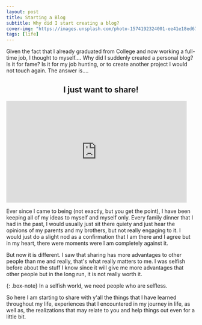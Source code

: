 ```yaml
---
layout: post
title: Starting a Blog
subtitle: Why did I start creating a blog?
cover-img: "https://images.unsplash.com/photo-1574192324001-ee41e18ed679?ixlib=rb-1.2.1&ixid=MnwxMjA3fDB8MHxwaG90by1wYWdlfHx8fGVufDB8fHx8&auto=format&fit=crop&w=1470&q=80"
tags: [life]
---
```


Given the fact that I already graduated from College and now working a full-time job, I thought to myself.... Why did I suddenly created a personal blog? Is it for fame? Is it for my job hunting, or to create another project I would not touch again. The answer is....

<center><h2>I just want to share!</h2></center>

<iframe src="https://giphy.com/embed/LqJALOD5Nqefb0JVQj" width="480" height="270" frameBorder="0" class="giphy-embed" allowFullScreen></iframe>

Ever since I came to being (not exactly, but you get the point), I have been keeping all of my ideas to myself and myself only. Every family dinner that I had in the past, I would usually just sit there quiety and just hear the opinions of my parents and my brothers, but not really engaging to it. I would just do a slight nod as a confirmation that I am there and I agree but in my heart, there were moments were I am completely against it.

But now it is different. I saw that sharing has more advantages to other people than me and really, that's what really matters to me. I was selfish before about the stuff I know since it will give me more advantages that other people but in the long run, it is not really worth it.

{: .box-note}
In a selfish world, we need people who are selfless.

So here I am starting to share with y'all the things that I have learned throughout my life, experiences that I encountered in my journey in life, as well as, the realizations that may relate to you and help things out even for a little bit.